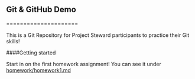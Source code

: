 ## Git & GitHub Demo
=====================

This is a Git Repository for Project Steward participants to practice their Git skills!

####Getting started

Start in on the first homework assignment! You can see it under [homework/homework1.md](https://github.com/project-steward/Practice-Git/homework/homework1.md)
